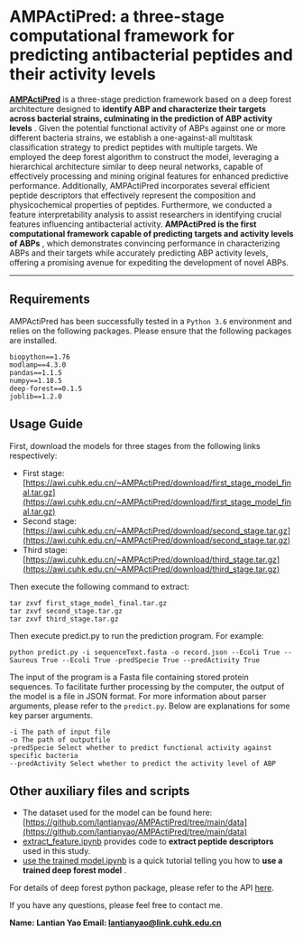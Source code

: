 # AMPActiPred: a three-stage computational framework for predicting antibacterial peptides and their activity levels

[**AMPActiPred**](https://awi.cuhk.edu.cn/~AMPActiPred) is a three-stage prediction framework based on a deep forest architecture designed to  **identify ABP and characterize their targets across bacterial strains, culminating in the prediction of ABP activity levels** . Given the potential functional activity of ABPs against one or more different bacteria strains, we establish a one-against-all multitask classification strategy to predict peptides with multiple targets. We employed the deep forest algorithm to construct the model, leveraging a hierarchical architecture similar to deep neural networks, capable of effectively processing and mining original features for enhanced predictive performance. Additionally, AMPActiPred incorporates several efficient peptide descriptors that effectively represent the composition and physicochemical properties of peptides. Furthermore, we conducted a feature interpretability analysis to assist researchers in identifying crucial features influencing antibacterial activity.  **AMPActiPred is the first computational framework capable of predicting targets and activity levels of ABPs** , which demonstrates convincing performance in characterizing ABPs and their targets while accurately predicting ABP activity levels, offering a promising avenue for expediting the development of novel ABPs.

---

## Requirements

AMPActiPred has been successfully tested in a `Python 3.6` environment and relies on the following packages. Please ensure that the following packages are installed.

```
biopython==1.76
modlamp==4.3.0
pandas==1.1.5
numpy==1.18.5
deep-forest==0.1.5
joblib==1.2.0
```

## Usage Guide

First, download the models for three stages from the following links respectively:

* First stage: [https://awi.cuhk.edu.cn/~AMPActiPred/download/first_stage_model_final.tar.gz](https://awi.cuhk.edu.cn/~AMPActiPred/download/first_stage_model_final.tar.gz)
* Second stage: [https://awi.cuhk.edu.cn/~AMPActiPred/download/second_stage.tar.gz](https://awi.cuhk.edu.cn/~AMPActiPred/download/second_stage.tar.gz)
* Third stage: [https://awi.cuhk.edu.cn/~AMPActiPred/download/third_stage.tar.gz](https://awi.cuhk.edu.cn/~AMPActiPred/download/third_stage.tar.gz)

Then execute the following command to extract:

```
tar zxvf first_stage_model_final.tar.gz
tar zxvf second_stage.tar.gz
tar zxvf third_stage.tar.gz
```

Then execute predict.py to run the prediction program. For example:

```
python predict.py -i sequenceText.fasta -o record.json --Ecoli True --Saureus True --Ecoli True -predSpecie True --predActivity True
```

The input of the program is a Fasta file containing stored protein sequences. To facilitate further processing by the computer, the output of the model is a file in JSON format. For more information about parser arguments, please refer to the `predict.py`. Below are explanations for some key parser arguments.

```
-i The path of input file
-o The path of outputfile
-predSpecie Select whether to predict functional activity against specific bacteria
--predActivity Select whether to predict the activity level of ABP
```

## Other auxiliary files and scripts

* The dataset used for the model can be found here: [https://github.com/lantianyao/AMPActiPred/tree/main/data](https://github.com/lantianyao/AMPActiPred/tree/main/data)
* [extract_feature.ipynb](https://github.com/lantianyao/AMPActiPred/blob/main/extract_feature.ipynb) provides code to **extract peptide descriptors** used in this study.
* [use the trained model.ipynb](https://github.com/lantianyao/AMPActiPred/blob/main/use%20the%20trained%20model.ipynb) is a quick tutorial telling you how to  **use a trained deep forest model** .

For details of deep forest python package, please refer to the API [here](https://deep-forest.readthedocs.io/en/latest/ "here").

If you have any questions, please feel free to contact me.

**Name: Lantian Yao Email: [lantianyao@link.cuhk.edu.cn](mailto:lantianyao@link.cuhk.edu.cn)**

